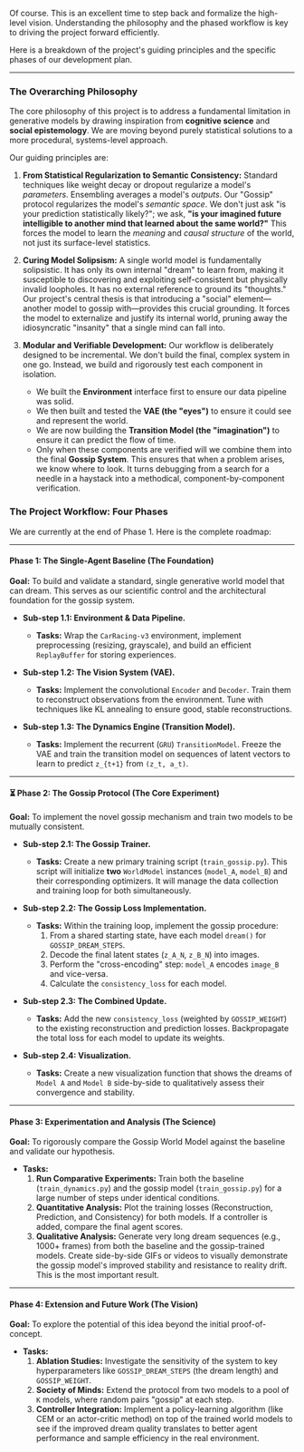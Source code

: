 Of course. This is an excellent time to step back and formalize the high-level vision. Understanding the philosophy and the phased workflow is key to driving the project forward efficiently.

Here is a breakdown of the project's guiding principles and the specific phases of our development plan.

---

### The Overarching Philosophy

The core philosophy of this project is to address a fundamental limitation in generative models by drawing inspiration from **cognitive science** and **social epistemology**. We are moving beyond purely statistical solutions to a more procedural, systems-level approach.

Our guiding principles are:

1.  **From Statistical Regularization to Semantic Consistency:** Standard techniques like weight decay or dropout regularize a model's *parameters*. Ensembling averages a model's *outputs*. Our "Gossip" protocol regularizes the model's *semantic space*. We don't just ask "is your prediction statistically likely?"; we ask, **"is your imagined future intelligible to another mind that learned about the same world?"** This forces the model to learn the *meaning* and *causal structure* of the world, not just its surface-level statistics.

2.  **Curing Model Solipsism:** A single world model is fundamentally solipsistic. It has only its own internal "dream" to learn from, making it susceptible to discovering and exploiting self-consistent but physically invalid loopholes. It has no external reference to ground its "thoughts." Our project's central thesis is that introducing a "social" element—another model to gossip with—provides this crucial grounding. It forces the model to externalize and justify its internal world, pruning away the idiosyncratic "insanity" that a single mind can fall into.

3.  **Modular and Verifiable Development:** Our workflow is deliberately designed to be incremental. We don't build the final, complex system in one go. Instead, we build and rigorously test each component in isolation.
    *   We built the **Environment** interface first to ensure our data pipeline was solid.
    *   We then built and tested the **VAE (the "eyes")** to ensure it could see and represent the world.
    *   We are now building the **Transition Model (the "imagination")** to ensure it can predict the flow of time.
    *   Only when these components are verified will we combine them into the final **Gossip System**.
    This ensures that when a problem arises, we know where to look. It turns debugging from a search for a needle in a haystack into a methodical, component-by-component verification.

### The Project Workflow: Four Phases

We are currently at the end of Phase 1. Here is the complete roadmap:

---

#### Phase 1: The Single-Agent Baseline (The Foundation)

**Goal:** To build and validate a standard, single generative world model that can dream. This serves as our scientific control and the architectural foundation for the gossip system.

*   **Sub-step 1.1: Environment & Data Pipeline.**
    *   **Tasks:** Wrap the `CarRacing-v3` environment, implement preprocessing (resizing, grayscale), and build an efficient `ReplayBuffer` for storing experiences.

*   **Sub-step 1.2: The Vision System (VAE).**
    *   **Tasks:** Implement the convolutional `Encoder` and `Decoder`. Train them to reconstruct observations from the environment. Tune with techniques like KL annealing to ensure good, stable reconstructions.

*   **Sub-step 1.3: The Dynamics Engine (Transition Model).**
    *   **Tasks:** Implement the recurrent (`GRU`) `TransitionModel`. Freeze the VAE and train the transition model on sequences of latent vectors to learn to predict `z_{t+1}` from `(z_t, a_t)`.

---

#### ⏳ Phase 2: The Gossip Protocol (The Core Experiment)

**Goal:** To implement the novel gossip mechanism and train two models to be mutually consistent.

*   **Sub-step 2.1: The Gossip Trainer.**
    *   **Tasks:** Create a new primary training script (`train_gossip.py`). This script will initialize **two** `WorldModel` instances (`model_A`, `model_B`) and their corresponding optimizers. It will manage the data collection and training loop for both simultaneously.

*   **Sub-step 2.2: The Gossip Loss Implementation.**
    *   **Tasks:** Within the training loop, implement the gossip procedure:
        1.  From a shared starting state, have each model `dream()` for `GOSSIP_DREAM_STEPS`.
        2.  Decode the final latent states (`z_A_N`, `z_B_N`) into images.
        3.  Perform the "cross-encoding" step: `model_A` encodes `image_B` and vice-versa.
        4.  Calculate the `consistency_loss` for each model.

*   **Sub-step 2.3: The Combined Update.**
    *   **Tasks:** Add the new `consistency_loss` (weighted by `GOSSIP_WEIGHT`) to the existing reconstruction and prediction losses. Backpropagate the total loss for each model to update its weights.

*   **Sub-step 2.4: Visualization.**
    *   **Tasks:** Create a new visualization function that shows the dreams of `Model A` and `Model B` side-by-side to qualitatively assess their convergence and stability.

---

#### Phase 3: Experimentation and Analysis (The Science)

**Goal:** To rigorously compare the Gossip World Model against the baseline and validate our hypothesis.

*   **Tasks:**
    1.  **Run Comparative Experiments:** Train both the baseline (`train_dynamics.py`) and the gossip model (`train_gossip.py`) for a large number of steps under identical conditions.
    2.  **Quantitative Analysis:** Plot the training losses (Reconstruction, Prediction, and Consistency) for both models. If a controller is added, compare the final agent scores.
    3.  **Qualitative Analysis:** Generate very long dream sequences (e.g., 1000+ frames) from both the baseline and the gossip-trained models. Create side-by-side GIFs or videos to visually demonstrate the gossip model's improved stability and resistance to reality drift. This is the most important result.

---

#### Phase 4: Extension and Future Work (The Vision)

**Goal:** To explore the potential of this idea beyond the initial proof-of-concept.

*   **Tasks:**
    1.  **Ablation Studies:** Investigate the sensitivity of the system to key hyperparameters like `GOSSIP_DREAM_STEPS` (the dream length) and `GOSSIP_WEIGHT`.
    2.  **Society of Minds:** Extend the protocol from two models to a pool of `K` models, where random pairs "gossip" at each step.
    3.  **Controller Integration:** Implement a policy-learning algorithm (like CEM or an actor-critic method) on top of the trained world models to see if the improved dream quality translates to better agent performance and sample efficiency in the real environment.